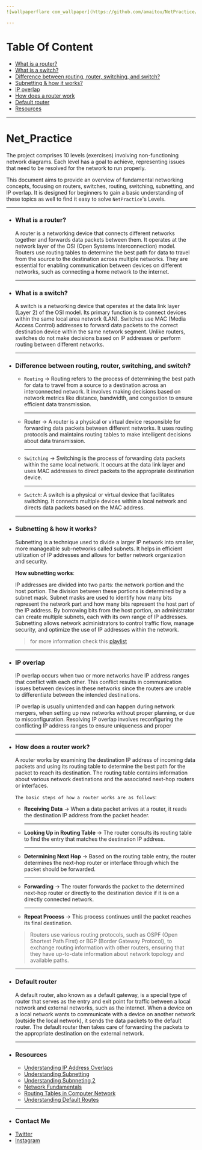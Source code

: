 ```yaml
---
![wallpaperflare com_wallpaper](https://github.com/amaitou/NetPractice/assets/49293816/22562541-2d98-4dc4-bc06-2618dd439f69)

---
```


# Table Of Content

- [What is a router?](https://github.com/amaitou/NetPractice#what-is-a-router)
- [What is a switch?](https://github.com/amaitou/NetPractice#what-is-a-switch)
- [Difference between routing, router, switching, and switch?](https://github.com/amaitou/NetPractice#difference-between-routing-router-switching-and-switch)
- [Subnetting & how it works?](https://github.com/amaitou/NetPractice#subnetting--how-it-works)
- [IP overlap](https://github.com/amaitou/NetPractice#ip-overlap)
- [How does a router work](https://github.com/amaitou/NetPractice#how-does-a-router-work)
- [Default router](https://github.com/amaitou/NetPractice#default-router)
- [Resources](https://github.com/amaitou/NetPractice#resources)

---

# Net_Practice

The project comprises 10 levels (exercises) involving non-functioning network diagrams. Each level has a goal to achieve, representing issues that need to be resolved for the network to run properly. <br />

This document aims to provide an overview of fundamental networking concepts, focusing on routers, switches, routing, switching, subnetting, and IP overlap. It is designed for beginners to gain a basic understanding of these topics as well to find it easy to solve `NetPractice`'s Levels.

---
- ### **What is a router?**

	A router is a networking device that connects different networks together and forwards data packets between them. It operates at the network layer of the OSI (Open Systems Interconnection) model. Routers use routing tables to determine the best path for data to travel from the source to the destination across multiple networks. They are essential for enabling communication between devices on different networks, such as connecting a home network to the internet.

	---

- ### **What is a switch?**

	A switch is a networking device that operates at the data link layer (Layer 2) of the OSI model. Its primary function is to connect devices within the same local area network (LAN). Switches use MAC (Media Access Control) addresses to forward data packets to the correct destination device within the same network segment. Unlike routers, switches do not make decisions based on IP addresses or perform routing between different networks.

	---

- ### **Difference between routing, router, switching, and switch?**

	- `Routing` -> Routing refers to the process of determining the best path for data to travel from a source to a destination across an interconnected network. It involves making decisions based on network metrics like distance, bandwidth, and congestion to ensure efficient data transmission.

		---

	- Router -> A router is a physical or virtual device responsible for forwarding data packets between different networks. It uses routing protocols and maintains routing tables to make intelligent decisions about data transmission.

		---

	- `Switching` -> Switching is the process of forwarding data packets within the same local network. It occurs at the data link layer and uses MAC addresses to direct packets to the appropriate destination device.

		---

	- `Switch`: A switch is a physical or virtual device that facilitates switching. It connects multiple devices within a local network and directs data packets based on the MAC address.

	---
- ### **Subnetting & how it works?**

	Subnetting is a technique used to divide a larger IP network into smaller, more manageable sub-networks called subnets. It helps in efficient utilization of IP addresses and allows for better network organization and security.

	__How subnetting works__:

	IP addresses are divided into two parts: the network portion and the host portion. The division between these portions is determined by a subnet mask.
	Subnet masks are used to identify how many bits represent the network part and how many bits represent the host part of the IP address.
	By borrowing bits from the host portion, an administrator can create multiple subnets, each with its own range of IP addresses.
	Subnetting allows network administrators to control traffic flow, manage security, and optimize the use of IP addresses within the network.

	> for more information check this [playlist](https://www.youtube.com/watch?v=BWZ-MHIhqjM&list=PLIFyRwBY_4bQUE4IB5c4VPRyDoLgOdExE&pp=iAQB)

	---

- ### **IP overlap**

	IP overlap occurs when two or more networks have IP address ranges that conflict with each other. This conflict results in communication issues between devices in these networks since the routers are unable to differentiate between the intended destinations.

	IP overlap is usually unintended and can happen during network mergers, when setting up new networks without proper planning, or due to misconfiguration. Resolving IP overlap involves reconfiguring the conflicting IP address ranges to ensure uniqueness and proper 

	---

- ### **How does a router work?**

	A router works by examining the destination IP address of incoming data packets and using its routing table to determine the best path for the packet to reach its destination. The routing table contains information about various network destinations and the associated next-hop routers or interfaces.

	`The basic steps of how a router works are as follows`:

	- **Receiving Data** -> When a data packet arrives at a router, it reads the destination IP address from the packet header.
		
		---
	
	- **Looking Up in Routing Table** -> The router consults its routing table to find the entry that matches the destination IP address.
	
		---
	
	- **Determining Next Hop** -> Based on the routing table entry, the router determines the next-hop router or interface through which the packet should be forwarded.
	
		---

	- **Forwarding** -> The router forwards the packet to the determined next-hop router or directly to the destination device if it is on a directly connected network.
	
		---
	
	- **Repeat Process** -> This process continues until the packet reaches its final destination.

	> Routers use various routing protocols, such as OSPF (Open Shortest Path First) or BGP (Border Gateway Protocol), to exchange routing information with other routers, ensuring that they have up-to-date information about network topology and available paths.

	---

- ### **Default router**

	A default router, also known as a default gateway, is a special type of router that serves as the entry and exit point for traffic between a local network and external networks, such as the internet. When a device on a local network wants to communicate with a device on another network (outside the local network), it sends the data packets to the default router. The default router then takes care of forwarding the packets to the appropriate destination on the external network.

	---
- ### **Resources**

	- [Understanding IP Address Overlaps](https://www.youtube.com/watch?v=vM1sO_huJvw&t=193s)
	- [Understanding Subnetting](https://www.youtube.com/watch?v=5WfiTHiU4x8&list=PLIhvC56v63IKrRHh3gvZZBAGvsvOhwrRF)
	- [Understanding Subnneting 2](https://www.youtube.com/watch?v=BWZ-MHIhqjM&list=PLIFyRwBY_4bQUE4IB5c4VPRyDoLgOdExE&pp=iAQB)
	- [Network Fundamentals](https://www.youtube.com/watch?v=bj-Yfakjllc&list=PLIFyRwBY_4bRLmKfP1KnZA6rZbRHtxmXi&pp=iAQB)
	- [Routing Tables in Computer Network](https://www.geeksforgeeks.org/routing-tables-in-computer-network/)
	- [Understanding Default Routes](https://www.juniper.net/documentation/us/en/software/junos/is-is/topics/concept/default-route-understanding.html#:~:text=A%20default%20route%20is%20the,of%20the%20device's%20local%20subnets.)

	---
- ### **Contact Me**

* [Twitter][_1]
* [Instagram][_2]

[_1]: https://twitter.com/amait0u
[_2]: https://www.instagram.com/amait0u
